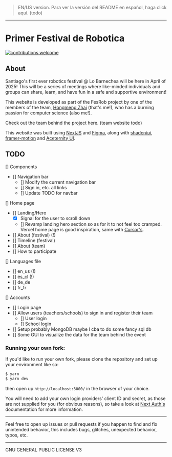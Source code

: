 > EN/US version. Para ver la versiòn del README en español, haga click aquì. (todo)

---

# Primer Festival de Robotica

[![contributions welcome](https://img.shields.io/badge/contributions-welcome-brightgreen.svg?style=flat)](https://github.com/Zhai90/festival-robotica/issues)

## About

Santiago's first ever robotics festival @ Lo Barnechea will be here in April of 2025! This will be a series of meetings where like-minded individuals and groups can share, learn, and have fun in a safe and supportive environment!

This website is developed as part of the FesRob project by one of the members of the team, [Hongmeng Zhai](https://github.com/Zhai90/) (that's me!), who has a burning passion for computer science (also me!).

Check out the team behind the project here. (team website todo)

This website was built using [NextJS](https://nextjs.org) and [Figma](https://figma.com), along with [shadcn\ui](https://ui.shadcn.com), [framer-motion](https://www.framer.com/motion/) and [Aceternity UI](https://ui.aceternity.com/).

## TODO
[] Components
- [] Navigation bar
  - [] Modify the current navigation bar
  - [] Sign in, etc. all links
  - [] Update TODO for navbar

[] Home page
- [] Landing/Hero
  - [X] Signal for the user to scroll down
  - [] Revamp landing hero section so as for it to not feel too cramped. Vercel home page is good inspiration, same with [Cursor's](https://cursor.sh).
- [] About (festival) (!)
- [] Timeline (festival)
- [] About (team)
- [] How to participate

[] Languages file
- [] en_us (!)
- [] es_cl (!)
- [] de_de
- [] fr_fr

[] Accounts
- [] Login page
- [] Allow users (teachers/schools) to sign in and register their team
  - [] User login
  - [] School login
- [] Setup probably MongoDB maybe I cba to do some fancy sql db
- [] Some GUI to visualize the data for the team behind the event


### Running your own fork:

If you'd like to run your own fork, please clone the repository and set up your environment like so: 

```sh
$ yarn
$ yarn dev
```

then open up `http://localhost:3000/` in the browser of your choice.

You will need to add your own login providers' client ID and secret, as those are not supplied for you (for obvious reasons), so take a look at [Next Auth's](https://next-auth.js.org/) documentation for more information.

---

Feel free to open up issues or pull requests if you happen to find and fix unintended behavior, this includes bugs, glitches, unexpected behavior, typos, etc.

---

GNU GENERAL PUBLIC LICENSE V3

